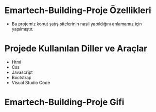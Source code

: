 # Emartech-Building-Proje Özellikleri
<ul>
  <li>Bu projemiz konut satış sitelerinin nasıl yapıldığını anlamamız için yapılmıştır.</li>
</ul>

# Projede Kullanılan Diller ve Araçlar

<ul>
  <li>Html</li>
  <li>Css</li>
  <li> Javascript</li>
  <li> Bootstrap</li>
  <li>Visual Studio Code</li>
 
</ul>

# Emartech-Building-Proje Gifi


